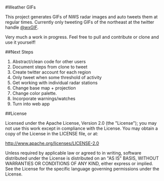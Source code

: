 #Weather GIFs

This project generates GIFs of NWS radar images and auto tweets them at regular times. Currently only tweeting GIFs of the northeast at the twitter handle [@wxGIF](http://twitter.com/wxgif).

Very much a work in progress. Feel free to pull and contribute or clone and use it yourself!

##Next Steps

1. Abstract/clean code for other users
2. Document steps from clone to tweet
3. Create twitter account for each region
3. Only tweet when some threshold of activity
4. Get working with individual radar stations
5. Change base map + projection
6. Change color palette.
7. Incorporate warnings/watches
8. Turn into web app

##License

Licensed under the Apache License, Version 2.0 (the "License"); you may not use this work except in compliance with the License.
You may obtain a copy of the License in the LICENSE file, or at:

http://www.apache.org/licenses/LICENSE-2.0

Unless required by applicable law or agreed to in writing, software distributed under the License is distributed on an "AS IS" BASIS,
WITHOUT WARRANTIES OR CONDITIONS OF ANY KIND, either express or implied. See the License for the specific language
governing permissions under the License.
